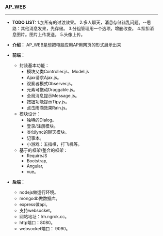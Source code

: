 
### [AP_WEB](https://github.com/renhongl/AP_WEB)
***

* **TODO LIST:**
	1.加所有的过渡效果。
	2.多人聊天，消息存储错乱问题。--思路：其他消息发来，先存储。
	3.分组管理用一个选项，增删改查。
	4.扣扣消息图片。图片上传发送。
	5.头像上传。


* **介绍：**
	AP_WEB是想把电脑应用AP用网页的形式展示出来

* **前端：**
    * 封装基本功能：
        * 模块父类Controller.js、Model.js
        * Ajax请求Ajax.js。
        * 观察者模式Observer.js。
        * 元素可拖动Draggable.js。
        * 全局消息提示Message.js。
        * 按钮功能提示Tipy.js。
        * 点击雨滴效果Rain.js。
    * 模块设计：
        * 独特的Dialog。
        * 登录/注册模块。
        * 类似lync的聊天模块。
        * 记事本。
        * 小游戏：五指棋，打飞机等。
    * 基于的框架/整合的框架：
        * RequireJS
        * Bootstrap, 
        * Angular, 
        * vue。  

* **后端：**
    * nodejs做运行环境。
    * mongodb做数据库。
    * express做api。
    * 支持websocket。
    * 网站地址：lrh.ngrok.cc。
    * http端口：8080。
    * websocket端口： 9090。


